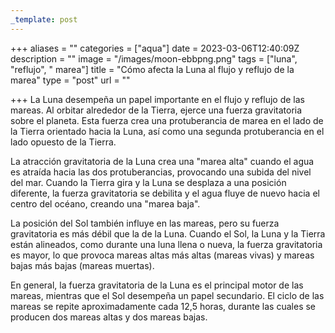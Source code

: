 ```yaml
---
_template: post
---
```



+++
aliases = ""
categories = ["aqua"]
date = 2023-03-06T12:40:09Z
description = ""
image = "/images/moon-ebbpng.png"
tags = ["luna", "reflujo", " marea"]
title = "Cómo afecta la Luna al flujo y reflujo de la marea"
type = "post"
url = ""

+++
La Luna desempeña un papel importante en el flujo y reflujo de las mareas. Al orbitar alrededor de la Tierra, ejerce una fuerza gravitatoria sobre el planeta. Esta fuerza crea una protuberancia de marea en el lado de la Tierra orientado hacia la Luna, así como una segunda protuberancia en el lado opuesto de la Tierra.  
  
La atracción gravitatoria de la Luna crea una "marea alta" cuando el agua es atraída hacia las dos protuberancias, provocando una subida del nivel del mar. Cuando la Tierra gira y la Luna se desplaza a una posición diferente, la fuerza gravitatoria se debilita y el agua fluye de nuevo hacia el centro del océano, creando una "marea baja".  
  
La posición del Sol también influye en las mareas, pero su fuerza gravitatoria es más débil que la de la Luna. Cuando el Sol, la Luna y la Tierra están alineados, como durante una luna llena o nueva, la fuerza gravitatoria es mayor, lo que provoca mareas altas más altas (mareas vivas) y mareas bajas más bajas (mareas muertas).  
  
En general, la fuerza gravitatoria de la Luna es el principal motor de las mareas, mientras que el Sol desempeña un papel secundario. El ciclo de las mareas se repite aproximadamente cada 12,5 horas, durante las cuales se producen dos mareas altas y dos mareas bajas.
